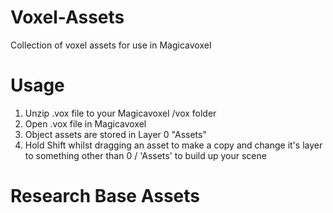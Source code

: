 # Voxel-Assets
Collection of voxel assets for use in Magicavoxel

Usage
=====

1. Unzip .vox file to your Magicavoxel /vox folder
2. Open .vox file in Magicavoxel
3. Object assets are stored in Layer 0 "Assets"
4. Hold Shift whilst dragging an asset to make a copy and change it's layer to something other than 0 / 'Assets' to build up your scene

Research Base Assets
====================

